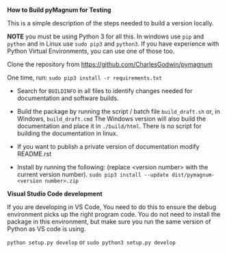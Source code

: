 __How to Build pyMagnum for Testing__

This is a simple description of the steps needed to build a version locally.

**NOTE** you must be using Python 3 for all this. In windows use `pip` and `python` and in Linux use `sudo pip3` and `python3`. If you have experience with Python Virtual Environments, you can use one of those too.

Clone the repository from https://github.com/CharlesGodwin/pymagnum

One time, run:
`sudo pip3 install -r requirements.txt`

- Search for `BUILDINFO` in all files to identify changes needed for documentation and software builds.

- Build the package by running the script / batch file `build_draft.sh` or, in Windows, `build_draft.cmd`
  The Windows version will also build the documentation and place it in `./build/html`. There is no script for building the documentation in linux.
- If you want to publish a private version of documentation modify README.rst
- Install by running the following:  (replace \<version number\> with the current version number).
`sudo pip3 install --update dist/pymagnum-<version number>.zip`

__Visual Studio Code development__

If you are developing in VS Code, You need to do this to ensure the debug environment picks up the right program code. You do not need to install the package in this environment, but make sure you run the same version of Python as VS code is using.

`python setup.py develop` or
`sudo python3 setup.py develop`
